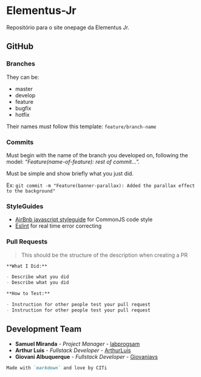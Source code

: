 # Elementus-Jr
Repositório para o site onepage da Elementus Jr.

## GitHub

### Branches
They can be:
+ master
+ develop
+ feature
+ bugfix
+ hotfix

Their names must follow this template: `feature/branch-name`

### Commits
Must begin with the name of the branch you developed on, following the model: _“Feature(name-of-feature): rest of commit…”._

Must be simple and show briefly what you just did.

Ex: `git commit -m "Feature(banner-parallax): Added the parallax effect to the background"`

### StyleGuides
- [AirBnb javascript styleguide](https://github.com/airbnb/javascript) for CommonJS code style
- [Eslint](https://eslint.org/) for real time error correcting

### Pull Requests

> This should be the structure of the description when creating a PR

```markdown
**What I Did:**

- Describe what you did
- Describe what you did

**How to Test:**

- Instruction for other people test your pull request
- Instruction for other people test your pull request
```

## Development Team

* **Samuel Miranda** - *Project Manager* - [labprogsam](https://github.com/labprogsam)
* **Arthur Luis** - *Fullstack Developer* - [ArthurLuis](https://github.com/ArthurLuis)
* **Giovani Albuquerque** - *Fullstack Developer* - [Giovaniavs](https://github.com/Giovaniavs)


```markdown
Made with `markdown` and love by CITi
```
